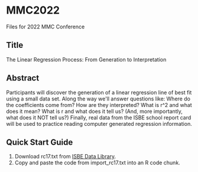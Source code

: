 # MMC2022
Files for 2022 MMC Conference

## Title
The Linear Regression Process: From Generation to Interpretation

## Abstract
Participants will discover the generation of a linear regression line of best fit using a small data set. Along the way we'll answer questions like: Where do the coefficients come from? How are they interpreted? What is r^2 and what does it mean? What is r and what does it tell us? (And, more importantly, what does it NOT tell us?) Finally, real data from the ISBE school report card will be used to practice reading computer generated regression information.


## Quick Start Guide
1. Download rc17.txt from [ISBE Data Library](https://www.isbe.net/Documents/rc17.zip).
2. Copy and paste the code from import_rc17.txt into an R code chunk.
